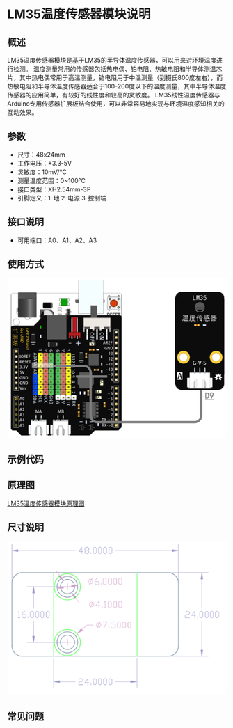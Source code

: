 # LM35温度传感器模块说明   

## 概述
LM35温度传感器模块是基于LM35的半导体温度传感器，可以用来对环境温度进行检测。
温度测量常用的传感器包括热电偶、铂电阻、热敏电阻和半导体测温芯片，其中热电偶常用于高温测量，铂电阻用于中温测量（到摄氏800度左右），而热敏电阻和半导体温度传感器适合于100-200度以下的温度测量，其中半导体温度传感器的应用简单，有较好的线性度和较高的灵敏度。
LM35线性温度传感器与Arduino专用传感器扩展板结合使用，可以非常容易地实现与环境温度感知相关的互动效果。

## 参数 
- 尺寸：48x24mm
- 工作电压：+3.3-5V
- 灵敏度：10mV/℃
- 测量温度范围：0~100℃
- 接口类型：XH2.54mm-3P
- 引脚定义：1-地 2-电源 3-控制端

## 接口说明
- 可用端口：A0、A1、A2、A3

## 使用方式
![](./images/13.png)

## 示例代码

## 原理图
[LM35温度传感器模块原理图](https://github.com/Haohaodada-official/haohaodada-docs/blob/master/%E5%8E%9F%E7%90%86%E5%9B%BE/LM35%E4%BC%A0%E6%84%9F%E5%99%A8%E6%A8%A1%E5%9D%97.pdf)

## 尺寸说明
![](./images/01.png)

## 常见问题